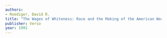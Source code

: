 ```yaml
---
authors:
- Roediger, David R.
title: "The Wages of Whiteness: Race and the Making of the American Working Class"
publisher: Verso
year: 1991
---
```

